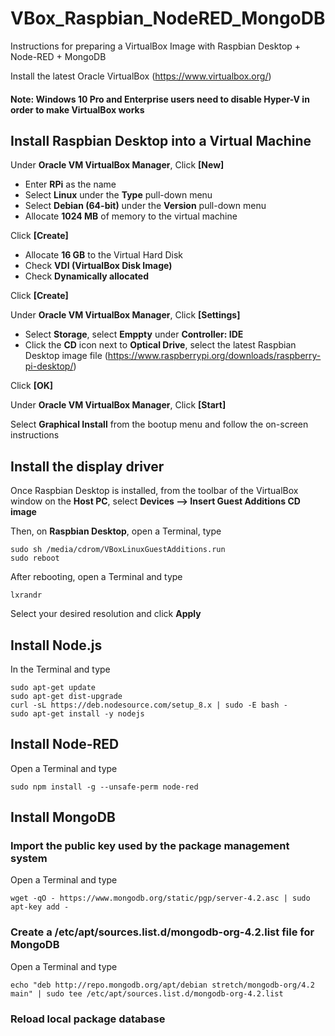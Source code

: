 # VBox_Raspbian_NodeRED_MongoDB
Instructions for preparing a VirtualBox Image with Raspbian Desktop + Node-RED + MongoDB

Install the latest Oracle VirtualBox (https://www.virtualbox.org/)

#### Note: Windows 10 Pro and Enterprise users need to disable Hyper-V in order to make VirtualBox works

## Install Raspbian Desktop into a Virtual Machine

Under **Oracle VM VirtualBox Manager**, Click **[New]**

 * Enter **RPi** as the name
 * Select **Linux** under the **Type** pull-down menu
 * Select **Debian (64-bit)** under the **Version** pull-down menu
 * Allocate **1024 MB** of memory to the virtual machine

Click **[Create]**

 * Allocate **16 GB** to the Virtual Hard Disk
 * Check **VDI (VirtualBox Disk Image)**
 * Check **Dynamically allocated**
 
Click **[Create]**

Under **Oracle VM VirtualBox Manager**, Click **[Settings]**

 * Select **Storage**, select **Emppty** under **Controller: IDE**
 * Click the **CD** icon next to **Optical Drive**, select the latest Raspbian Desktop image file (https://www.raspberrypi.org/downloads/raspberry-pi-desktop/)

Click **[OK]**

Under **Oracle VM VirtualBox Manager**, Click **[Start]**

Select **Graphical Install** from the bootup menu and follow the on-screen instructions

## Install the display driver

Once Raspbian Desktop is installed, from the toolbar of the VirtualBox window on the **Host PC**, select **Devices --> Insert Guest Additions CD image**

Then, on **Raspbian Desktop**, open a Terminal, type
```
sudo sh /media/cdrom/VBoxLinuxGuestAdditions.run
sudo reboot
```
After rebooting, open a Terminal and type
```
lxrandr
```
Select your desired resolution and click **Apply**

## Install Node.js

In the Terminal and type
```
sudo apt-get update
sudo apt-get dist-upgrade
curl -sL https://deb.nodesource.com/setup_8.x | sudo -E bash -
sudo apt-get install -y nodejs
```

## Install Node-RED

Open a Terminal and type
```
sudo npm install -g --unsafe-perm node-red
```

## Install MongoDB

### Import the public key used by the package management system

Open a Terminal and type
```
wget -qO - https://www.mongodb.org/static/pgp/server-4.2.asc | sudo apt-key add -
```

### Create a /etc/apt/sources.list.d/mongodb-org-4.2.list file for MongoDB

Open a Terminal and type
```
echo "deb http://repo.mongodb.org/apt/debian stretch/mongodb-org/4.2 main" | sudo tee /etc/apt/sources.list.d/mongodb-org-4.2.list
```

### Reload local package database





